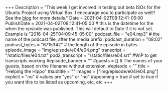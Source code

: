 +++
Description = "This week I get involved in testing out beta ISOs for the Ubuntu Project using Virtual Box. I encourage you to participate as well!! See the [blog](/blog/testingweek/) for more details."
Date = 2021-04-02T08:12:41-05:00
PublishDate = 2021-04-02T08:12:41-05:00 # this is the datetime for the when the epsiode was published. This will default to Date if it is not set. Example is "2016-04-25T04:09:45-05:00"
podcast_file = "e04.mp3" # the name of the podcast file, after the media prefix.
podcast_duration = "08:02"
podcast_bytes = "6715342" # the length of the episode in bytes
episode_image = "img/episode/e04/e04.png"
transcript = "/static/files/e04.txt"
pod2_transcript = "/static/files/e04.srt" #WIP to get transcripts working
#episode_banner = ""
#guests = [] # The names of your guests, based on the filename without extension.
#episode = ""
title = "Helping the Hippo"
#subtitle = ""
images = ["img/episode/e04/e04.png"]
explicit = "no" # values are "yes" or "no"
#upcoming = true # set to true if you want this to be listed as upcoming, etc, etc
+++
